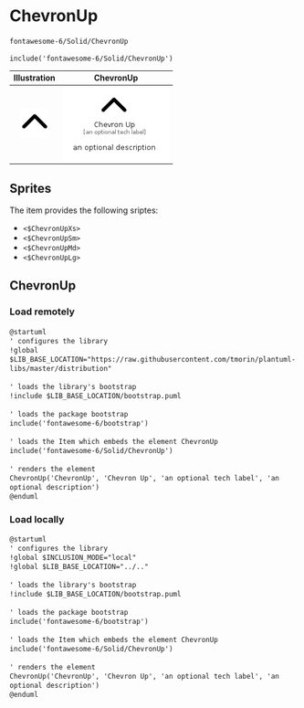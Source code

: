 # ChevronUp


```text
fontawesome-6/Solid/ChevronUp
```

```text
include('fontawesome-6/Solid/ChevronUp')
```



| Illustration | ChevronUp |
| :---: | :---: |
| ![illustration for Illustration](../../fontawesome-6/Solid/ChevronUp.png) | ![illustration for ChevronUp](../../fontawesome-6/Solid/ChevronUp.Local.png) |



## Sprites
The item provides the following sriptes:

- `<$ChevronUpXs>`
- `<$ChevronUpSm>`
- `<$ChevronUpMd>`
- `<$ChevronUpLg>`





## ChevronUp

### Load remotely
```plantuml
@startuml
' configures the library
!global $LIB_BASE_LOCATION="https://raw.githubusercontent.com/tmorin/plantuml-libs/master/distribution"

' loads the library's bootstrap
!include $LIB_BASE_LOCATION/bootstrap.puml

' loads the package bootstrap
include('fontawesome-6/bootstrap')

' loads the Item which embeds the element ChevronUp
include('fontawesome-6/Solid/ChevronUp')

' renders the element
ChevronUp('ChevronUp', 'Chevron Up', 'an optional tech label', 'an optional description')
@enduml
```

### Load locally
```plantuml
@startuml
' configures the library
!global $INCLUSION_MODE="local"
!global $LIB_BASE_LOCATION="../.."

' loads the library's bootstrap
!include $LIB_BASE_LOCATION/bootstrap.puml

' loads the package bootstrap
include('fontawesome-6/bootstrap')

' loads the Item which embeds the element ChevronUp
include('fontawesome-6/Solid/ChevronUp')

' renders the element
ChevronUp('ChevronUp', 'Chevron Up', 'an optional tech label', 'an optional description')
@enduml
```

